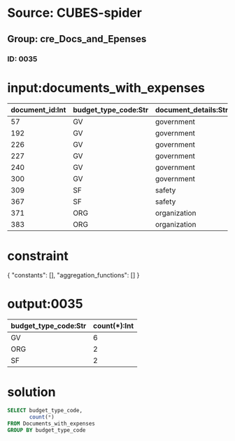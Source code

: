# Source: CUBES-spider
## Group: cre_Docs_and_Epenses
### ID: 0035

# input:documents_with_expenses

| document_id:Int | budget_type_code:Str | document_details:Str |
|---|---|---|
| 57 | GV | government |
| 192 | GV | government |
| 226 | GV | government |
| 227 | GV | government |
| 240 | GV | government |
| 300 | GV | government |
| 309 | SF | safety |
| 367 | SF | safety |
| 371 | ORG | organization |
| 383 | ORG | organization |

# constraint

{
  "constants": [],
  "aggregation_functions": []
}

# output:0035

| budget_type_code:Str | count(*):Int |
|---|---|
| GV | 6 |
| ORG | 2 |
| SF | 2 |

# solution

```sql
SELECT budget_type_code,
       count(*)
FROM Documents_with_expenses
GROUP BY budget_type_code
```
